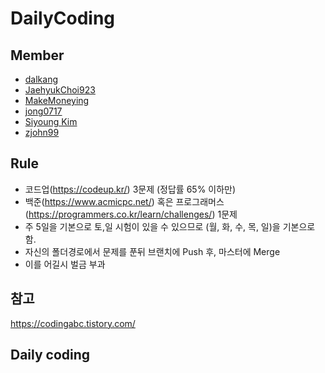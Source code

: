 # DailyCoding
##  Member

- [dalkang](https://github.com/dalkang)
- [JaehyukChoi923](https://github.com/JaehyukChoi923)
- [MakeMoneying](https://github.com/Jihyeok11)
- [jong0717](https://github.com/jong0717)
- [Siyoung Kim](https://github.com/JudyH0pps)
- [zjohn99](https://github.com/zjohn99)



##  Rule

- 코드업(https://codeup.kr/) 3문제 (정답률 65% 이하만)
- 백준(https://www.acmicpc.net/) 혹은 프로그래머스(https://programmers.co.kr/learn/challenges/) 1문제
- 주 5일을 기본으로 토,일 시험이 있을 수 있으므로 (월, 화, 수, 목, 일)을 기본으로 함.
- 자신의 폴더경로에서 문제를 푼뒤 브랜치에 Push 후, 마스터에 Merge
- 이를 어길시 벌금 부과



##  참고

https://codingabc.tistory.com/



##  Daily coding




